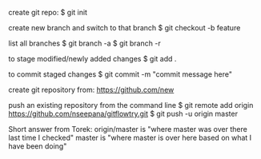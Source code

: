create git repo:
$ git init

create new branch and switch to that branch
$ git checkout -b feature

list all branches
$ git branch -a
$ git branch -r

to stage modified/newly added changes
$ git add .

to commit staged changes
$ git commit -m "commit message here"


create git repository from:
https://github.com/new


push an existing repository from the command line
$ git remote add origin https://github.com/nseepana/gitflowtry.git
$ git push -u origin master

Short answer from Torek:
origin/master is "where master was over there last time I checked"
master is "where master is over here based on what I have been doing"
